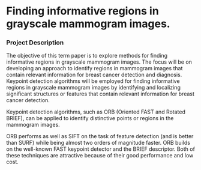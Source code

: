 # Finding informative regions in grayscale mammogram images.

### Project Description
The objective of this term paper is to explore methods for finding informative regions in grayscale mammogram images. The focus will be on developing an approach to identify regions in mammogram images that contain relevant information for breast cancer detection and diagnosis. Keypoint detection algorithms will be employed for finding informative regions in grayscale mammogram images by identifying and localizing significant structures or features that contain relevant information for breast cancer detection.

Keypoint detection algorithms, such as ORB (Oriented FAST and Rotated BRIEF), can be applied to identify distinctive points or regions in the mammogram images.

ORB performs as well as SIFT on the task of feature detection (and is better than SURF) while being almost two orders of magnitude faster. ORB builds on the well-known FAST keypoint detector and the BRIEF descriptor. Both of these techniques are attractive because of their good performance and low cost.

